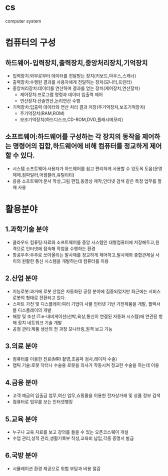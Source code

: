# cs
computer system
# 컴퓨터의 구성
## 하드웨어-입력장치,출력장치,중앙처리장치,기억장치
 * 입력장치:외부로부터 데이터를 전달받는 장치(키보드,마우스,스캐너)
 * 출력장치:수행된 결과를 사용자에게 전달하는 장치(모니터,프린터)
 * 중앙처리장치:데이터를 연산하여 결과를 얻는 장치(제어장치,연산장치)
   * 제어장치:프로그램 명령과 데이터 입출력 제어
   * 연산장치:산술연산,논리연산 수행
 * 기억장치:입출력 데이터와 연산 처리 결과 저장(주기억장치,보조기억장치)
   * 주기억장치(RAM,ROM)
   * 보조기억장치(하드디스크,CD-ROM,DVD,플래시메모리)
   
## 소프트웨어:하드웨어를 구성하는 각 장치의 동작을 제어하는 명령어의 집합,하드웨어에 비해 컴퓨터를 정교하게 제어할 수 있다.
 * 시스템 소프트웨어:사용자가 하드웨어를 쉽고 편리하게 사용할 수 있도옥 도움(운영체제,컴파일러,어셈블러,유틸리티)
 * 응용 소프트웨어:문서 작성,그림 편집,동영상 제작,인터넷 검색 같은 특정 업무를 할 때 사용
 
# 활용분야
## 1.과학기술 분야
  * 클라우드 컴퓨팅:자료와 소프트웨어를 중앙 시스템인 대형컴퓨터에 저장해두고,원격으로 인터넷에 접속해 작업을 수행하는 환경
  * 항공우주:우주로 쏘아올리는 발사체를 정교하게 제어하고,발사체와 종합관제실 사이의 원활한 통신 시스템을 개발하는데 컴퓨터를 이용
## 2.산업 분야
  * 지능로봇:과거에 로봇 산업은 자동화된 공정 분야에 집중되었지만 최근에는 서비스 로봇의 형태로 전환되고 있다.
  * 스마트 가전 및 디스플레이:여러 기업이 사물 인터넷 기반 가전제품을 개발, 플렉서블 디스플레이의 개발
  * 해양 및 조선 IT:e-내비게이션(선박,육상,통신이 연결된 자동화 시스템)에 연관된 항해 장치 네트워크 기술 개발
  * 공정 관리:제품 생산의 전 과정 모니터링,원격 보고 기능
## 3.의료 분야
  * 컴퓨터를 이용한 진료(MRI 촬영,초음파 검사,레이저 수술)
  * 햅틱 기술:로봇 닥터나 수술용 로봇을 의사가 작동시켜 정교한 수술을 하는데 이용
## 4.금융 분야
  * 고객 예금의 입출금 업무,여신 업무,쇼핑몰을 이용한 전자상거래 및 상품 정보 검색
  * 컴퓨터로 업무를 보는 인터넷뱅킹
## 5.교육 분야
  * 누구나 교육 자료를 보고 강의를 들을 수 있는 오픈코스웨이 개설
  * 수업 관리,성적 관리,생활기록부 작성,교육비 납입,각종 증명서 발급
## 6.국방 분야
  * 시뮬레이션 환경 제공으로 위험 부담과 비용 절감
